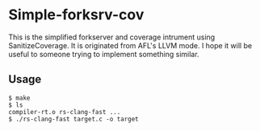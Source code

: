 # Simple-forksrv-cov
This is the simplified forkserver and coverage intrument using SanitizeCoverage.
It is originated from AFL's LLVM mode.
I hope it will be useful to someone trying to implement something similar.

## Usage
```Shell
$ make
$ ls
compiler-rt.o rs-clang-fast ...
$ ./rs-clang-fast target.c -o target
```